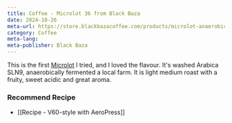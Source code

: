 ```yaml
---
title: Coffee - Microlot 36 from Black Baza
date: 2024-10-26
meta-url: https://store.blackbazacoffee.com/products/microlot-anaerobic-fermentation-of-washed-arabica
category: Coffee
meta-lang: 
meta-publisher: Black Baza
---
```


This is the first [Microlot](https://www.drivencoffee.com/blog/what-is-microlot-coffee/) I tried, and I loved the flavour. It's washed Arabica SLN9, anaerobically fermented a local farm. It is light medium roast with a fruity, sweet acidic and great aroma. 

### Recommend Recipe 
- [[Recipe - V60-style with AeroPress]]